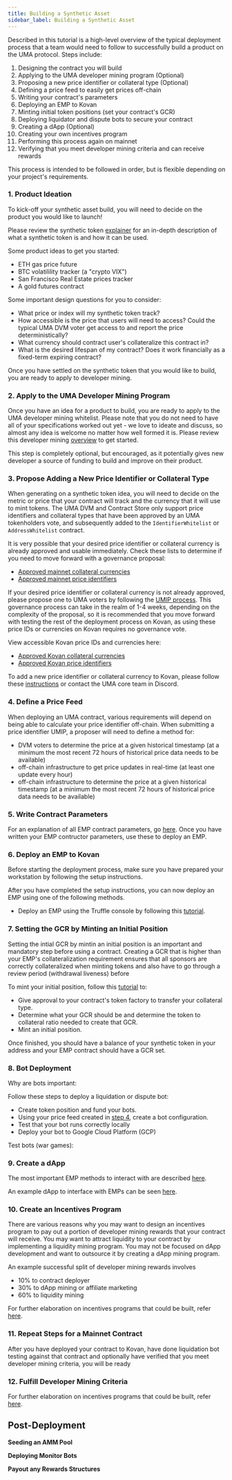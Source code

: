 ```yaml
---
title: Building a Synthetic Asset
sidebar_label: Building a Synthetic Asset
---
```


Described in this tutorial is a high-level overview of the typical deployment process that a team would need to follow to successfully build a product on the UMA protocol. Steps include:

1. Designing the contract you will build
2. Applying to the UMA developer mining program (Optional)
3. Proposing a new price identifier or collateral type (Optional)
4. Defining a price feed to easily get prices off-chain 
5. Writing your contract's parameters
6. Deploying an EMP to Kovan
7. Minting initial token positions (set your contract's GCR)
8. Deploying liquidator and dispute bots to secure your contract
9. Creating a dApp (Optional)
10. Creating your own incentives program
11. Performing this process again on mainnet
12. Verifying that you meet developer mining criteria and can receive rewards

This process is intended to be followed in order, but is flexible depending on your project's requirements.

### 1. Product Ideation

To kick-off your synthetic asset build, you will need to decide on the product you would like to launch!

Please review the synthetic token [explainer](/synthetic-tokens/explainer) for an in-depth description of what a synthetic token is and how it can be used.

Some product ideas to get you started:

- ETH gas price future
- BTC volatilility tracker (a "crypto VIX")
- San Francisco Real Estate prices tracker
- A gold futures contract

Some important design questions for you to consider:
- What price or index will my synthetic token track?
- How accessible is the price that users will need to access? Could the typical UMA DVM voter get access to and report the price deterministically?
- What currency should contract user's collateralize this contract in?
- What is the desired lifespan of my contract? Does it work financially as a fixed-term expiring contract?

Once you have settled on the synthetic token that you would like to build, you are ready to apply to developer mining.

### 2. Apply to the UMA Developer Mining Program

Once you have an idea for a product to build, you are ready to apply to the UMA developer mining whitelist. Please note that you do not need to have all of your specifications worked out yet - we love to ideate and discuss, so almost any idea is welcome no matter how well formed it is. Please review this developer mining [overview](/developers/developer-mining) to get started.

This step is completely optional, but encouraged, as it potentially gives new developer a source of funding to build and improve on their product.

### 3. Propose Adding a New Price Identifier or Collateral Type 

When generating on a synthetic token idea, you will need to decide on the metric or price that your contract will track and the currency that it will use to mint tokens. The UMA DVM and Contract Store only support price identifiers and collateral types that have been approved by an UMA tokenholders vote, and subsequently added to the `IdentifierWhitelist` or `AddressWhitelist` contract.

It is very possible that your desired price identifier or collateral currency is already approved and usable immediately. Check these lists to determine if you need to move forward with a governance proposal:
- [Approved mainnet collateral currencies](/uma-tokenholders/adding-price-id#list-of-approved-collateral-currencies)
- [Approved mainnet price identifiers](/uma-tokenholders/adding-price-id#list-of-approved-price-identifiers)

If your desired price identifier or collateral currency is not already approved, please propose one to UMA voters by following the [UMIP process](/uma-tokenholders/umips). This governance process can take in the realm of 1-4 weeks, depending on the complexity of the proposal, so it is recommended that you move forward with testing the rest of the deployment process on Kovan, as using these price IDs or currencies on Kovan requires no governance vote.

View accessible Kovan price IDs and currencies here:
- [Approved Kovan collateral currencies](https://thegraph.com/explorer/subgraph/umaprotocol/uma-kovan?query=Whitelisted%20Collateral%20Currencies)
- [Approved Kovan price identifiers](https://thegraph.com/explorer/subgraph/umaprotocol/uma-kovan?query=Pricefeed%20Identifiers)

To add a new price identifier or collateral currency to Kovan, please follow these [instructions](/uma-tokenholders/adding-price-id#adding-a-price-identifier-to-kovan) or contact the UMA core team in Discord.

### 4. Define a Price Feed

When deploying an UMA contract, various requirements will depend on being able to calculate your price identifier off-chain. When submitting a price identifier UMIP, a proposer will need to define a method for:

- DVM voters to determine the price at a given historical timestamp (at a minimum the most recent 72 hours of historical price data needs to be available)
- off-chain infrastructure to get price updates in real-time (at least one update every hour)
- off-chain infrastructure to determine the price at a given historical timestamp (at a minimum the most recent 72 hours of historical price data needs to be available)

### 5. Write Contract Parameters

For an explanation of all EMP contract parameters, go [here](/build-walkthrough/emp-parameters). Once you have written your EMP contructor parameters, use these to deploy an EMP.

### 6. Deploy an EMP to Kovan

Before starting the deployment process, make sure you have prepared your workstation by following the setup instructions.

After you have completed the setup instructions, you can now deploy an EMP using one of the following methods.
- Deploy an EMP using the Truffle console by following this [tutorial](/build-walkthrough/mint-locally).

### 7. Setting the GCR by Minting an Initial Position

Setting the intial GCR by mintin an initial position is an important and mandatory step before using a contract. Creating a GCR that is higher than your EMP's collateralization requirement ensures that all sponsors are correctly collateralized when minting tokens and also have to go through a review period (withdrawal liveness) before 

To mint your initial position, follow this [tutorial](/build-walkthrough/minting-etherscan) to:
- Give approval to your contract's token factory to transfer your collateral type.
- Determine what your GCR should be and determine the token to collateral ratio needed to create that GCR.
- Mint an initial position.

Once finished, you should have a balance of your synthetic token in your address and your EMP contract should have a GCR set. 

### 8. Bot Deployment

Why are bots important:

Follow these steps to deploy a liquidation or dispute bot:
- Create token position and fund your bots.
- Using your price feed created in [step 4](/build-walkthrough/build-process#4-define-a-price-feed), create a bot configuration.
- Test that your bot runs correctly locally
- Deploy your bot to Google Cloud Platform (GCP)

Test bots (war games):

### 9. Create a dApp

The most important EMP methods to interact with are described [here](/build-walkthrough/emp-interface).

An example dApp to interface with EMPs can be seen [here](https://github.com/UMAprotocol/emp-tools).

### 10. Create an Incentives Program

There are various reasons why you may want to design an incentives program to pay out a portion of developer mining rewards that your contract will receive. You may want to attract liquidity to your contract by implementing a liquidity mining program. You may not be focused on dApp development and want to outsource it by creating a dApp mining program. 

An example successful split of developer mining rewards involves

- 10% to contract deployer
- 30% to dApp mining or affiliate marketing
- 60% to liquidity mining

For further elaboration on incentives programs that could be built, refer [here](/developers/designing-incentives).

### 11. Repeat Steps for a Mainnet Contract

After you have deployed your contract to Kovan, have done liquidation bot testing against that contract and optionally have verified that you meet developer mining criteria, you will be ready 

### 12. Fulfill Developer Mining Criteria

For further elaboration on incentives programs that could be built, refer [here](/developers/designing-incentives).

## Post-Deployment

**Seeding an AMM Pool**

**Deploying Monitor Bots**

**Payout any Rewards Structures**